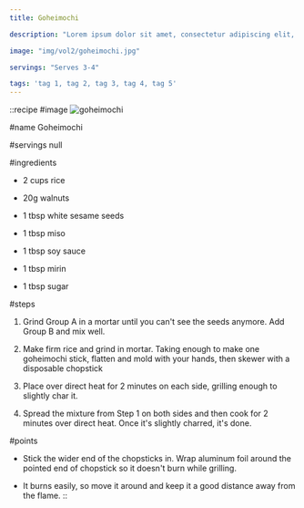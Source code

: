```yaml
---
title: Goheimochi

description: "Lorem ipsum dolor sit amet, consectetur adipiscing elit, sed do eiusmod tempor incididunt ut labore et dolore magna aliqua. Tincidunt eget nullam non nisi est sit amet facilisis."

image: "img/vol2/goheimochi.jpg"

servings: "Serves 3-4"

tags: 'tag 1, tag 2, tag 3, tag 4, tag 5'
---
```


::recipe
#image
![goheimochi](/img/vol2/goheimochi.jpg)

#name
Goheimochi

#servings
null

#ingredients
- 2 cups rice

- 20g walnuts
- 1 tbsp white sesame seeds

- 1 tbsp miso
- 1 tbsp soy sauce
- 1 tbsp mirin
- 1 tbsp sugar

            
#steps
1. Grind Group A in a mortar until you can't see the seeds anymore. Add Group B and mix well.

2. Make firm rice and grind in mortar. Taking enough to make one goheimochi stick, flatten and mold with your hands, then skewer with a disposable chopstick

3. Place over direct heat for 2 minutes on each side, grilling enough to slightly char it.

4. Spread the mixture from Step 1 on both sides and then cook for 2 minutes over direct heat. Once it's slightly charred, it's done.

#points
- Stick the wider end of the chopsticks in. Wrap aluminum foil around the pointed end of chopstick so it doesn't burn while grilling.

- It burns easily, so move it around and keep it a good distance away from the flame.
::